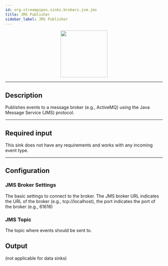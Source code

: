 ```yaml
---
id: org.streampipes.sinks.brokers.jvm.jms
title: JMS Publisher
sidebar_label: JMS Publisher
---
```




<p align="center"> 
    <img src="/docs/img/pipeline-elements/org.streampipes.sinks.brokers.jvm.jms/icon.png" width="150px;" class="pe-image-documentation"/>
</p>

***

## Description

Publishes events to a message broker (e.g., ActiveMQ) using the Java Message Service (JMS) protocol.

***

## Required input

This sink does not have any requirements and works with any incoming event type.

***

## Configuration

### JMS Broker Settings

The basic settings to connect to the broker. 
The JMS broker URL indicates the URL of the broker (e.g., tcp://localhost), the port indicates the port of the broker
 (e.g., 61616)


### JMS Topic

The topic where events should be sent to.

## Output

(not applicable for data sinks)